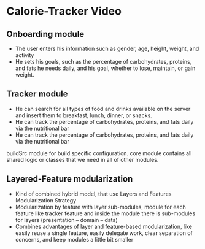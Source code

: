 # Calorie-Tracker Video


## Onboarding module 
- The user enters his information such as gender, age, height, weight, and activity
- He sets his goals, such as the percentage of carbohydrates, proteins, and fats he needs daily, and his goal, whether to lose, maintain, or gain weight. 

## Tracker module 
- He can search for all types of food and drinks available on the server and insert them to breakfast, lunch, dinner, or snacks.
- He can track the percentage of carbohydrates, proteins, and fats daily via the nutritional bar
- He can track the percentage of carbohydrates, proteins, and fats daily via the nutritional bar

buildSrc module for build specific configuration.
core module contains all shared logic or classes that we need in all of other modules.

## Layered-Feature modularization
- Kind of combined hybrid model, that use Layers and Features Modularization Strategy 
- Modularization by feature with layer sub-modules, module for each feature like tracker feature and inside the module there is sub-modules for layers (presentation – domain – data)
- Combines advantages of layer and feature-based modularization, like easily reuse a single feature, easily delegate work, clear separation of concerns, and keep modules a little bit smaller
